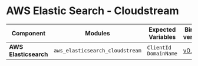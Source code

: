 # AWS Elastic Search - Cloudstream


| **Component**    | **Modules**           | **Expected Variables** | **Binary version** |  **Module Version**                                                                            | **Changelog**                                                              |
|------------------|-----------------------|--------------------------|--------------------|------------------------------------------------------------------------------------------------|----------------------------------------------------------------------------|
| **AWS Elasticsearch**           | `aws_elasticsearch_cloudstream`                        | `ClientId` `DomainName`                                           | [v0.7](https://last9.jfrog.io/ui/native/last9-openmetrics-exporter/release-v0.7/)             |  [v0.0.1](https://github.com/last9/openmetrics-registry/releases/download/v0.0.1/aws_cloudstream_elasticsearch_v0.0.1.hcl)                           | [Changelog](https://github.com/last9/openmetrics-registry/blob/master/aws/cloudstream/elasticsearch/CHANGELOG.md)           |
